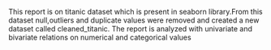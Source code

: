 This report is on titanic dataset which is present in seaborn library.From this dataset null,outliers and duplicate values were removed and created a new dataset called cleaned_titanic. The report is analyzed with univariate
and bivariate relations on numerical and categorical values
